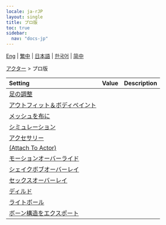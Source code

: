 ```yaml
---
locale: ja-rJP
layout: single
title: プロ版
toc: true
sidebar:
  nav: "docs-jp"
---
```

[Eng](/dancexr/menu/2025.4/actor/pro_tools) | [繁中](/tw/dancexr/menu/2025.4/actor/pro_tools) | [日本語](/jp/dancexr/menu/2025.4/actor/pro_tools) | [한국어](/kr/dancexr/menu/2025.4/actor/pro_tools) | [简中](/zh/dancexr/menu/2025.4/actor/pro_tools)

[アクター](../menu#アクター) > プロ版



| Setting | Value | Description |
| :--- | --- | :--- |
| [足の調整](feet_adjustment) |
| [アウトフィット＆ボディペイント](outfit) |
| [メッシュを布に](mesh_to_cloth) |
| [シミュレーション](cloth_simulation) |
| [アクセサリー](accessory) |
| [(Attach To Actor)](attach_to_actor) |
| [モーションオーバーライド](motion_override) |
| [シェイクボブオーバーレイ](shake_boobs_overlay) |
| [セックスオーバーレイ](sex_overlay) |
| [ディルド](dildo) |
| [ライトボール](light_ball) |
| [ボーン構造をエクスポート](export_bone_structure) |
